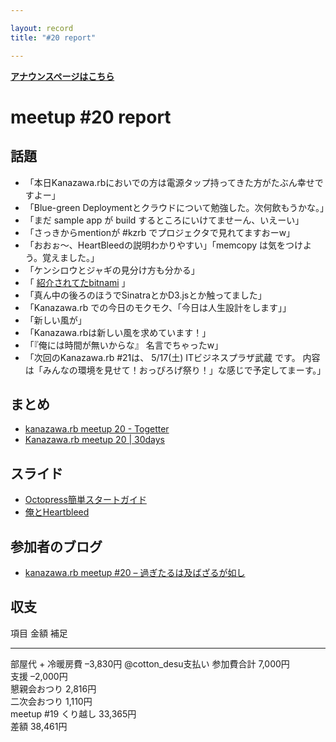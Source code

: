 ```yaml
---

layout: record
title: "#20 report"

---
```


<p> <a href="./"><strong>アナウンスページはこちら</strong></a></p>

meetup #20 report
==================

話題
----

-   「本日Kanazawa.rbにおいでの方は電源タップ持ってきた方がたぶん幸せですよー」
-   「Blue-green
    Deploymentとクラウドについて勉強した。次何飲もうかな。」
-   「まだ sample app が build するところにいけてませーん、いえーい」
-   「さっきからmentionが #kzrb でプロジェクタで見れてますおーw」
-   「おおぉ〜、HeartBleedの説明わかりやすい」「memcopy
    は気をつけよう。覚えました。」
-   「ケンシロウとジャギの見分け方も分かる」
-   「 [紹介されてたbitnami](https://t.co/lCRYFUvzoE) 」
-   「真ん中の後ろのほうでSinatraとかD3.jsとか触ってました」
-   「Kanazawa.rb での今日のモクモク、「今日は人生設計をします」」
-   「新しい風が」
-   「Kanazawa.rbは新しい風を求めています！」
-   「『俺には時間が無いからな』 名言でちゃったw」
-   「次回のKanazawa.rb #21は、 5/17(土) ITビジネスプラザ武蔵 です。
    内容は「みんなの環境を見せて！おっぴろげ祭り！」な感じで予定してまーす。」

まとめ
------

-   [kanazawa.rb meetup 20 - Togetter](http://togetter.com/li/657193)
-   [Kanazawa.rb meetup 20 | 30days](http://30d.jp/kzrb/10)

スライド
--------

-   [Octopress簡単スタートガイド](http://t.co/TXJDKWPGqk)
-   [俺とHeartbleed](http://t.co/42bHo7vTwA)

参加者のブログ
--------------

-   [kanazawa.rb meetup #20 –
    過ぎたるは及ばざるが如し](http://cotton-desu.hatenablog.com/entry/2014/04/21/223245)

収支
----

  項目                   金額       補足
  ---------------------- ---------- ---------------------
  部屋代 + 冷暖房費      –3,830円   @cotton\_desu支払い
  参加費合計             7,000円    
  支援                   –2,000円   
  懇親会おつり           2,816円    
  二次会おつり           1,110円    
  meetup #19 くり越し   33,365円   
  差額                   38,461円   


